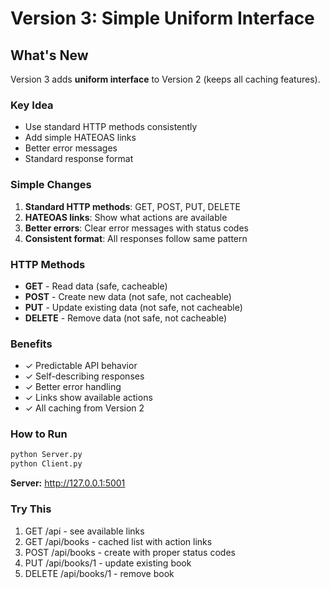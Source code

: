 # Version 3: Simple Uniform Interface

## What's New
Version 3 adds **uniform interface** to Version 2 (keeps all caching features).

### Key Idea
- Use standard HTTP methods consistently
- Add simple HATEOAS links 
- Better error messages
- Standard response format

### Simple Changes
1. **Standard HTTP methods**: GET, POST, PUT, DELETE
2. **HATEOAS links**: Show what actions are available
3. **Better errors**: Clear error messages with status codes
4. **Consistent format**: All responses follow same pattern

### HTTP Methods
- **GET** - Read data (safe, cacheable)
- **POST** - Create new data (not safe, not cacheable)
- **PUT** - Update existing data (not safe, not cacheable)
- **DELETE** - Remove data (not safe, not cacheable)

### Benefits
- ✓ Predictable API behavior
- ✓ Self-describing responses
- ✓ Better error handling
- ✓ Links show available actions
- ✓ All caching from Version 2

### How to Run
```bash
python Server.py
python Client.py
```

**Server:** http://127.0.0.1:5001

### Try This
1. GET /api - see available links
2. GET /api/books - cached list with action links
3. POST /api/books - create with proper status codes
4. PUT /api/books/1 - update existing book
5. DELETE /api/books/1 - remove book